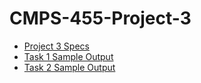 # CMPS-455-Project-3

-  [Project 3 Specs](./readme/SPECS.md)
-  [Task 1 Sample Output](./readme/TASK1_SAMPLE.md)
-  [Task 2 Sample Output](./readme/TASK2_SAMPLE.md)

